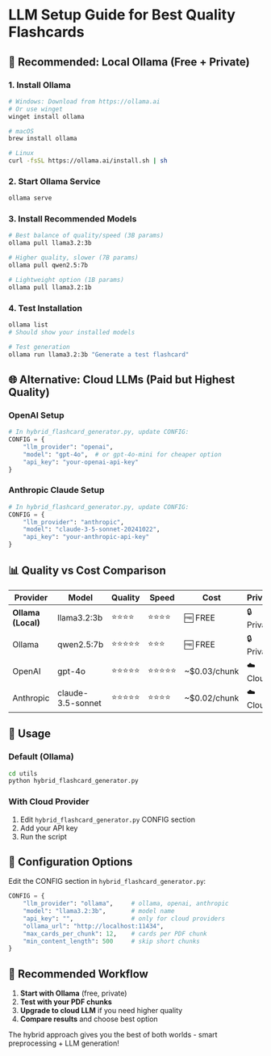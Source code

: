 # LLM Setup Guide for Best Quality Flashcards

## 🎯 Recommended: Local Ollama (Free + Private)

### 1. Install Ollama
```bash
# Windows: Download from https://ollama.ai
# Or use winget
winget install ollama

# macOS
brew install ollama

# Linux
curl -fsSL https://ollama.ai/install.sh | sh
```

### 2. Start Ollama Service
```bash
ollama serve
```

### 3. Install Recommended Models
```bash
# Best balance of quality/speed (3B params)
ollama pull llama3.2:3b

# Higher quality, slower (7B params)  
ollama pull qwen2.5:7b

# Lightweight option (1B params)
ollama pull llama3.2:1b
```

### 4. Test Installation
```bash
ollama list
# Should show your installed models

# Test generation
ollama run llama3.2:3b "Generate a test flashcard"
```

## 🌐 Alternative: Cloud LLMs (Paid but Highest Quality)

### OpenAI Setup
```python
# In hybrid_flashcard_generator.py, update CONFIG:
CONFIG = {
    "llm_provider": "openai",
    "model": "gpt-4o",  # or gpt-4o-mini for cheaper option
    "api_key": "your-openai-api-key"
}
```

### Anthropic Claude Setup  
```python
# In hybrid_flashcard_generator.py, update CONFIG:
CONFIG = {
    "llm_provider": "anthropic", 
    "model": "claude-3-5-sonnet-20241022",
    "api_key": "your-anthropic-api-key"
}
```

## 📊 Quality vs Cost Comparison

| Provider | Model | Quality | Speed | Cost | Privacy |
|----------|-------|---------|-------|------|---------|
| **Ollama (Local)** | llama3.2:3b | ⭐⭐⭐⭐ | ⭐⭐⭐⭐ | 🆓 FREE | 🔒 Private |
| Ollama | qwen2.5:7b | ⭐⭐⭐⭐⭐ | ⭐⭐⭐ | 🆓 FREE | 🔒 Private |
| OpenAI | gpt-4o | ⭐⭐⭐⭐⭐ | ⭐⭐⭐⭐⭐ | ~$0.03/chunk | ☁️ Cloud |
| Anthropic | claude-3.5-sonnet | ⭐⭐⭐⭐⭐ | ⭐⭐⭐⭐ | ~$0.02/chunk | ☁️ Cloud |

## 🚀 Usage

### Default (Ollama)
```bash
cd utils
python hybrid_flashcard_generator.py
```

### With Cloud Provider
1. Edit `hybrid_flashcard_generator.py` CONFIG section
2. Add your API key
3. Run the script

## 🔧 Configuration Options

Edit the CONFIG section in `hybrid_flashcard_generator.py`:

```python
CONFIG = {
    "llm_provider": "ollama",     # ollama, openai, anthropic
    "model": "llama3.2:3b",       # model name
    "api_key": "",                # only for cloud providers
    "ollama_url": "http://localhost:11434",
    "max_cards_per_chunk": 12,    # cards per PDF chunk
    "min_content_length": 500     # skip short chunks
}
```

## 🎯 Recommended Workflow

1. **Start with Ollama** (free, private)
2. **Test with your PDF chunks**
3. **Upgrade to cloud LLM** if you need higher quality
4. **Compare results** and choose best option

The hybrid approach gives you the best of both worlds - smart preprocessing + LLM generation!